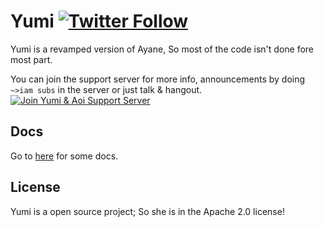 # Yumi [![Twitter Follow](https://img.shields.io/twitter/follow/AyaneDiscord.svg?style=social&label=Follow)]()
Yumi is a revamped version of Ayane, So most of the code isn't done fore most part.

You can join the support server for more info, announcements by doing `~>iam subs` in the server or just talk & hangout.
[![Join Yumi & Aoi Support Server](https://discordapp.com/api/guilds/317393617201135617/embed.png?style=banner2)](https://discord.gg/AcmUe2v)

## Docs
Go to [here](https://github.com/YumiBot/Yumi/wiki) for some docs.

## License
Yumi is a open source project; So she is in the Apache 2.0 license!
